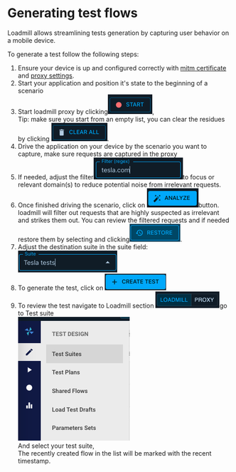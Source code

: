 # Generating test flows

Loadmill allows streamlining tests generation by capturing user behavior on a mobile device.

To generate a test follow the following steps:

1. Ensure your device is up and configured correctly with [mitm certificate](../installing-certificate-on-mobile-devices/) and [proxy settings](../configuring-proxy-on-mobile-devices/).
2. Start your application and position it's state to the beginning of a scenario
3. Start loadmill proxy by clicking<img src="../../../.gitbook/assets/image (16).png" alt="" data-size="line">, \
   Tip: make sure you start from an empty list, you can clear the residues by clicking <img src="../../../.gitbook/assets/image (11).png" alt="" data-size="line">.
4. Drive the application on your device by the scenario you want to capture, make sure requests are captured in the proxy
5. If needed, adjust the filter<img src="../../../.gitbook/assets/image (27).png" alt="" data-size="line">to focus or relevant domain(s) to reduce potential noise from irrelevant requests.
6. Once finished driving the scenario, click on <img src="../../../.gitbook/assets/image (17).png" alt="" data-size="line">button.\
   loadmill will filter out requests that are highly suspected as irrelevant and strikes them out. You can review the filtered requests and if needed restore them by selecting and clicking<img src="../../../.gitbook/assets/image (23).png" alt="" data-size="line">.
7. Adjust the destination suite in the suite field: <img src="../../../.gitbook/assets/image (32).png" alt="" data-size="line">
8. To generate the test, click on <img src="../../../.gitbook/assets/image (15).png" alt="" data-size="line">
9. To review the test navigate to Loadmill section <img src="../../../.gitbook/assets/image (28).png" alt="" data-size="line">go to Test suite\
   &#x20;<img src="../../../.gitbook/assets/image (1) (4).png" alt="" data-size="original">\
   And select your test suite, \
   The recently created flow in the list will be marked with the recent timestamp.
